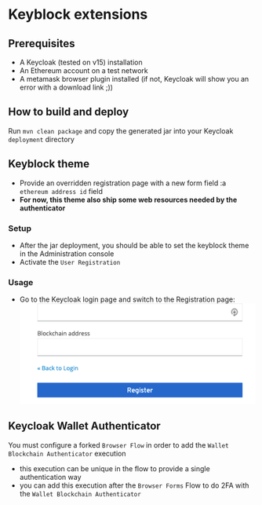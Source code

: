 # Keyblock extensions

## Prerequisites

- A Keycloak (tested on v15) installation
- An Ethereum account on a test network
- A metamask browser plugin installed (if not, Keycloak will show you an error with a download link ;))

## How to build and deploy

Run `mvn clean package` and copy the generated jar into your Keycloak `deployment` directory

## Keyblock theme

- Provide an overridden registration page with a new form field :a `ethereum address id` field
- **For now, this theme also ship some web resources needed by the authenticator**

### Setup

- After the jar deployment, you should be able to set the keyblock theme in the Administration console
- Activate the `User Registration`

### Usage

- Go to the Keycloak login page and switch to the Registration page: 
![](docs/registration.png)

## Keycloak Wallet Authenticator

You must configure a forked `Browser Flow` in order to add the `Wallet Blockchain Authenticator` execution

- this execution can be unique in the flow to provide a single authentication way
- you can add this execution after the `Browser Forms` Flow to do 2FA with the `Wallet Blockchain Authenticator` 